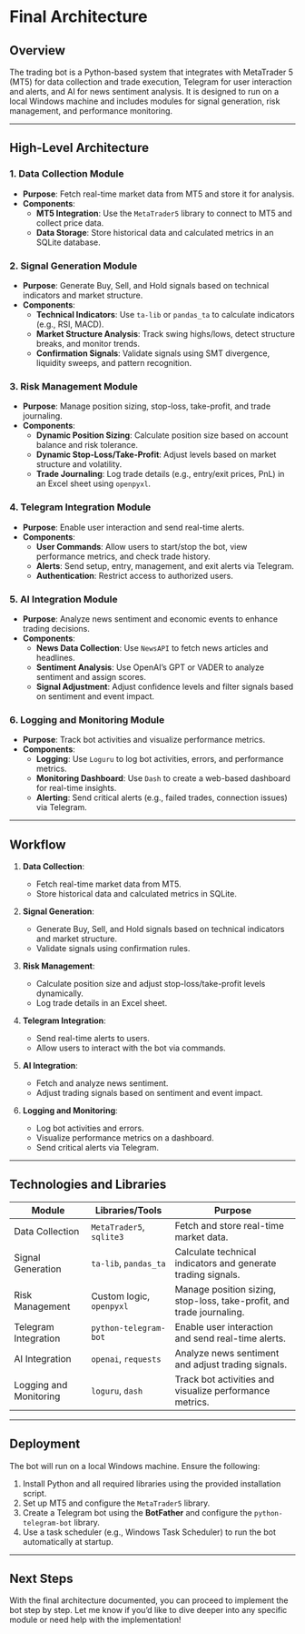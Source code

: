 # Final Architecture

## Overview
The trading bot is a Python-based system that integrates with MetaTrader 5 (MT5) for data collection and trade execution, Telegram for user interaction and alerts, and AI for news sentiment analysis. It is designed to run on a local Windows machine and includes modules for signal generation, risk management, and performance monitoring.

---

## High-Level Architecture

### 1. **Data Collection Module**
- **Purpose**: Fetch real-time market data from MT5 and store it for analysis.  
- **Components**:  
  - **MT5 Integration**: Use the `MetaTrader5` library to connect to MT5 and collect price data.  
  - **Data Storage**: Store historical data and calculated metrics in an SQLite database.  

### 2. **Signal Generation Module**
- **Purpose**: Generate Buy, Sell, and Hold signals based on technical indicators and market structure.  
- **Components**:  
  - **Technical Indicators**: Use `ta-lib` or `pandas_ta` to calculate indicators (e.g., RSI, MACD).  
  - **Market Structure Analysis**: Track swing highs/lows, detect structure breaks, and monitor trends.  
  - **Confirmation Signals**: Validate signals using SMT divergence, liquidity sweeps, and pattern recognition.  

### 3. **Risk Management Module**
- **Purpose**: Manage position sizing, stop-loss, take-profit, and trade journaling.  
- **Components**:  
  - **Dynamic Position Sizing**: Calculate position size based on account balance and risk tolerance.  
  - **Dynamic Stop-Loss/Take-Profit**: Adjust levels based on market structure and volatility.  
  - **Trade Journaling**: Log trade details (e.g., entry/exit prices, PnL) in an Excel sheet using `openpyxl`.  

### 4. **Telegram Integration Module**
- **Purpose**: Enable user interaction and send real-time alerts.  
- **Components**:  
  - **User Commands**: Allow users to start/stop the bot, view performance metrics, and check trade history.  
  - **Alerts**: Send setup, entry, management, and exit alerts via Telegram.  
  - **Authentication**: Restrict access to authorized users.  

### 5. **AI Integration Module**
- **Purpose**: Analyze news sentiment and economic events to enhance trading decisions.  
- **Components**:  
  - **News Data Collection**: Use `NewsAPI` to fetch news articles and headlines.  
  - **Sentiment Analysis**: Use OpenAI’s GPT or VADER to analyze sentiment and assign scores.  
  - **Signal Adjustment**: Adjust confidence levels and filter signals based on sentiment and event impact.  

### 6. **Logging and Monitoring Module**
- **Purpose**: Track bot activities and visualize performance metrics.  
- **Components**:  
  - **Logging**: Use `Loguru` to log bot activities, errors, and performance metrics.  
  - **Monitoring Dashboard**: Use `Dash` to create a web-based dashboard for real-time insights.  
  - **Alerting**: Send critical alerts (e.g., failed trades, connection issues) via Telegram.  

---

## Workflow

1. **Data Collection**:  
   - Fetch real-time market data from MT5.  
   - Store historical data and calculated metrics in SQLite.  

2. **Signal Generation**:  
   - Generate Buy, Sell, and Hold signals based on technical indicators and market structure.  
   - Validate signals using confirmation rules.  

3. **Risk Management**:  
   - Calculate position size and adjust stop-loss/take-profit levels dynamically.  
   - Log trade details in an Excel sheet.  

4. **Telegram Integration**:  
   - Send real-time alerts to users.  
   - Allow users to interact with the bot via commands.  

5. **AI Integration**:  
   - Fetch and analyze news sentiment.  
   - Adjust trading signals based on sentiment and event impact.  

6. **Logging and Monitoring**:  
   - Log bot activities and errors.  
   - Visualize performance metrics on a dashboard.  
   - Send critical alerts via Telegram.  

---

## Technologies and Libraries

| Module                  | Libraries/Tools               | Purpose                                                                 |
|-------------------------|-------------------------------|-------------------------------------------------------------------------|
| Data Collection         | `MetaTrader5`, `sqlite3`      | Fetch and store real-time market data.                                  |
| Signal Generation       | `ta-lib`, `pandas_ta`         | Calculate technical indicators and generate trading signals.            |
| Risk Management         | Custom logic, `openpyxl`      | Manage position sizing, stop-loss, take-profit, and trade journaling.   |
| Telegram Integration    | `python-telegram-bot`         | Enable user interaction and send real-time alerts.                      |
| AI Integration          | `openai`, `requests`          | Analyze news sentiment and adjust trading signals.                      |
| Logging and Monitoring  | `loguru`, `dash`              | Track bot activities and visualize performance metrics.                 |

---

## Deployment
The bot will run on a local Windows machine. Ensure the following:
1. Install Python and all required libraries using the provided installation script.  
2. Set up MT5 and configure the `MetaTrader5` library.  
3. Create a Telegram bot using the **BotFather** and configure the `python-telegram-bot` library.  
4. Use a task scheduler (e.g., Windows Task Scheduler) to run the bot automatically at startup.  

---

## Next Steps
With the final architecture documented, you can proceed to implement the bot step by step. Let me know if you’d like to dive deeper into any specific module or need help with the implementation!